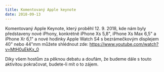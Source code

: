 ```yaml
---
title: Komentovaný Apple keynote
date: 2018-09-13
---
```


Komentovaný Apple Keynote, který proběhl 12. 9. 2018, kde nám byly představeny nové iPhony, konkrétně iPhone Xs 5,8", iPhone Xs Max 6,5" a iPhone Xr 6,1" a nové hodinky Apple Watch S4 s bezrámečkovým displejem 40" nebo 44"mm můžete shlédnout zde: https://www.youtube.com/watch?v=MtH0uEkKx_0 

Díky všem hostům za pěknou debatu a doufám, že budeme dále s touto aktivitou pokračovat, budete-li mít o to zájem.